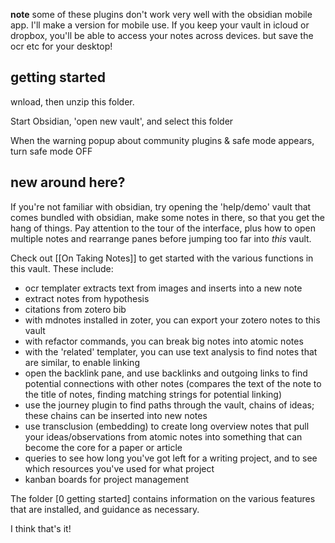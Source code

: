 **note** some of these plugins don't work very well with the obsidian mobile app. I'll make a version for mobile use. If you keep your vault in icloud or dropbox, you'll be able to access your notes across devices. but save the ocr etc for your desktop!

## getting started

wnload, then unzip this folder.

Start Obsidian, 'open new vault', and select this folder

When the warning popup about community plugins & safe mode appears, turn safe mode OFF 

## new around here?

If you're not familiar with obsidian, try opening the 'help/demo' vault that comes bundled with obsidian, make some notes in there, so that you get the hang of things. Pay attention to the tour of the interface, plus how to open multiple notes and rearrange panes before jumping too far into _this_ vault.

Check out [[On Taking Notes]] to get started with the various functions in this vault. These include:

- ocr templater extracts text from images and inserts into a new note
- extract notes from hypothesis
- citations from zotero bib
- with mdnotes installed in zoter, you can export your zotero notes to this vault
- with refactor commands, you can break big notes into atomic notes
- with the 'related' templater, you can use text analysis to find notes that are similar, to enable linking
- open the backlink pane, and use backlinks and outgoing links to find potential connections with other notes (compares the text of the note to the title of notes, finding matching strings for potential linking)
- use the journey plugin to find paths through the vault, chains of ideas; these chains can be inserted into new notes
- use transclusion (embedding) to create long overview notes that pull your ideas/observations from atomic notes into something that can become the core for a paper or article
- queries to see how long you've got left for a writing project, and to see which resources you've used for what project
- kanban boards for project management

The folder [0 getting started] contains information on the various features that are installed, and guidance as necessary.

I think that's it!

